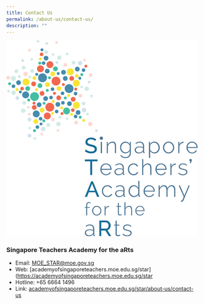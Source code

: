 ```yaml
---
title: Contact Us
permalink: /about-us/contact-us/
description: ""
---
```


![Star Logo](/images/star-logo.png)

<h3>Singapore Teachers Academy for the aRts</h3>

<ul>
<li>Email: <a href="mailto:%20MOE_STAR@moe.gov.sg">MOE_STAR@moe.gov.sg</a></li>
<li>Web: [academyofsingaporeteachers.moe.edu.sg/star](<a href="https://academyofsingaporeteachers.moe.edu.sg/star">https://academyofsingaporeteachers.moe.edu.sg/star</a></li>
<li>Hotline: +65 6664 1496</li>
<li>Link: <a href="https://academyofsingaporeteachers.moe.edu.sg/star/about-us/contact-us">academyofsingaporeteachers.moe.edu.sg/star/about-us/contact-us</a></li>
</ul>
